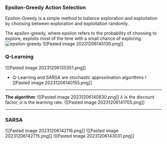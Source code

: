 ### Epsilon-Greedy Action Selection
Epsilon-Greedy is a simple method to balance exploration and exploitation by choosing between exploration and exploitation randomly.  

The epsilon-greedy, where epsilon refers to the probability of choosing to explore, exploits most of the time with a small chance of exploring.
![epsilon-greedy](https://media.geeksforgeeks.org/wp-content/uploads/20200318200401/Screenshot-2020-03-18-at-8.03.38-PM.png)
![[Pasted image 20231206145130.png]]

### Q-Learning
![[Pasted image 20231206135351.png]]

- Q-Learning and SARSA are stochastic approximation algorithms
![[Pasted image 20231206140155.png]]

----------------------

**The algorithm**:
![[Pasted image 20231206140830.png]]
$\lambda$  is the discount factor, $\alpha$ is the learning rate. 
![[Pasted image 20231206141705.png]]

--------------------------------------------
### SARSA
![[Pasted image 20231206142116.png]]
![[Pasted image 20231206142715.png]]
![[Pasted image 20231206143031.png]]

